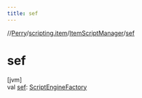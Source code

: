 ```yaml
---
title: sef
---
```

//[Perry](../../../index.html)/[scripting.item](../index.html)/[ItemScriptManager](index.html)/[sef](sef.html)



# sef



[jvm]\
val [sef](sef.html): [ScriptEngineFactory](https://docs.oracle.com/javase/8/docs/api/javax/script/ScriptEngineFactory.html)





